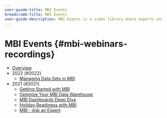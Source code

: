 ```yaml
---
user-guide-title: MBI Events
breadcrumb-title: MBI Events
user-guide-description: MBI Events is a video library where experts and peers have shared their thoughts and ideas on Adobe Commerce.
---
```


# MBI Events  {#mbi-webinars-recordings}

+ [Overview](overview.md)
+ 2022 {#2022}
  + [Managing Data Sets in MBI](2021-22/manage-data-sets.md)
+ 2021 {#2021}
  + [Getting Started with MBI](2021-22/getting-started.md)
  + [Optimize Your MBI Data Warehouse](2021-22/optimize-data-warehouse.md)
  + [MBI Dashboards Deep Dive](2021-22/dashboards-deep-dive.md)
  + [Holiday Readiness with MBI](2021-22/holiday-readiness.md)
  + [MBI - Ask an Expert](2021-22/ask-expert.md)
  
<!---+ Commerce Events {#commerce-events}
  + [Overview](commerce-events/overview.md)
  + 2022 {#2022}
    + [Top Tips and Tricks for Adobe Campaign Standard](customer-journeys/2022/tips-and-tricks.md)
    + [Develop and customize data models in Adobe [!DNL Campaign Classic]](customer-journeys/2022/data-models.md)

+ Data and insights {#commerce-release-updates}
  + [Overview](commerce-release-updates/overview.md)
  + 2022 {#2022}
    + [Innovations and trends](data-and-insights/2022/innovations.md)
    + [Sensei and Analysis Workspace](data-and-insights/2022/sensei.md)
    + [Personalize and automate with Adobe Target](data-and-insights/2022/personalize.md)
    + [Analytics and Target applications for Mobile and Apps](data-and-insights/2022/mobile-and-apps.md)
    + [Cross Device Analytics and Customer Journey Analytics](data-and-insights/2022/cross-device-analytics.md) --->